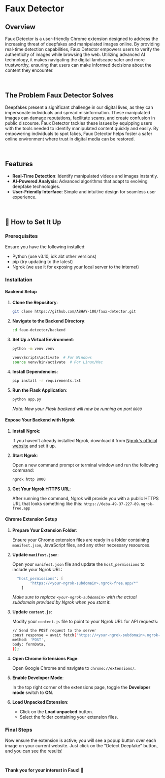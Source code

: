# Faux Detector

## Overview

Faux Detector is a user-friendly Chrome extension designed to address the increasing threat of deepfakes and manipulated images online. By providing real-time detection capabilities, Faux Detector empowers users to verify the authenticity of images while browsing the web. Utilizing advanced AI technology, it makes navigating the digital landscape safer and more trustworthy, ensuring that users can make informed decisions about the content they encounter.

<br />


## The Problem Faux Detector Solves

Deepfakes present a significant challenge in our digital lives, as they can impersonate individuals and spread misinformation. These manipulated images can damage reputations, facilitate scams, and create confusion in public discourse. Faux Detector tackles these issues by equipping users with the tools needed to identify manipulated content quickly and easily. By empowering individuals to spot fakes, Faux Detector helps foster a safer online environment where trust in digital media can be restored.

<br />


## Features

- **Real-Time Detection**: Identify manipulated videos and images instantly.
- **AI-Powered Analysis**: Advanced algorithms that adapt to evolving deepfake technologies.
- **User-Friendly Interface**: Simple and intuitive design for seamless user experience.

<br />


## 🔧 How to Set It Up 

### Prerequisites

Ensure you have the following installed:
- Python (use v3.10, idk abt other versions)
- pip (try updating to the latest)
- Ngrok (we use it for exposing your local server to the internet)

### Installation

#### Backend Setup

1. **Clone the Repository**:

    ```bash
    git clone https://github.com/ABHAY-100/faux-detector.git
    ```

2. **Navigate to the Backend Directory**:

    ```bash
    cd faux-detector/backend
    ```

3. **Set Up a Virtual Environment**:

    ```bash
    python -m venv venv

    venv\Scripts\activate  # For Windows
    source venv/bin/activate  # For Linux/Mac
    ```

4. **Install Dependencies**:

    ```bash
    pip install -r requirements.txt
    ```

5. **Run the Flask Application**:

    ```bash
    python app.py
    ```

    *Note: Now your Flask backend will now be running on port `8000`*

#### Expose Your Backend with Ngrok

1. **Install Ngrok**:

    If you haven't already installed Ngrok, download it from [Ngrok's official website](https://ngrok.com/download) and set it up.

2. **Start Ngrok**:

    Open a new command prompt or terminal window and run the following command:

      ```bash
      ngrok http 8000
      ```

3. **Get Your Ngrok HTTPS URL**:

    After running the command, Ngrok will provide you with a public HTTPS URL that looks something like this: `https://6eba-49-37-227-89.ngrok-free.app`


#### Chrome Extension Setup

1. **Prepare Your Extension Folder**:

    Ensure your Chrome extension files are ready in a folder containing `manifest.json`, JavaScript files, and any other necessary resources.

2. **Update `manifest.json`**:

    Open your `manifest.json` file and update the `host_permissions` to include your Ngrok URL:

      ```bash
        "host_permissions": [
              "https://<your-ngrok-subdomain>.ngrok-free.app/*"
          ]
      ```
    *Make sure to replace `<your-ngrok-subdomain>` with the actual subdomain provided by Ngrok when you start it.*

3. **Update `content.js`**:

    Modify your `content.js` file to point to your Ngrok URL for API requests:

    ```bash
    // Send the POST request to the server
    const response = await fetch('https://<your-ngrok-subdomain>.ngrok-free.app/classify', {
    method: 'POST',
    body: formData,
    });
    ```

4. **Open Chrome Extensions Page**:

    Open Google Chrome and navigate to `chrome://extensions/`.

5. **Enable Developer Mode**:

    In the top right corner of the extensions page, toggle the **Developer mode** switch to **ON**.

6. **Load Unpacked Extension**:

    - Click on the **Load unpacked** button.
    - Select the folder containing your extension files.

### Final Steps

Now ensure the extension is active; you will see a popup button over each image on your current website. Just click on the "Detect Deepfake" button, and you can see the results!

<br />


**Thank you for your interest in Faux! 🤝**
